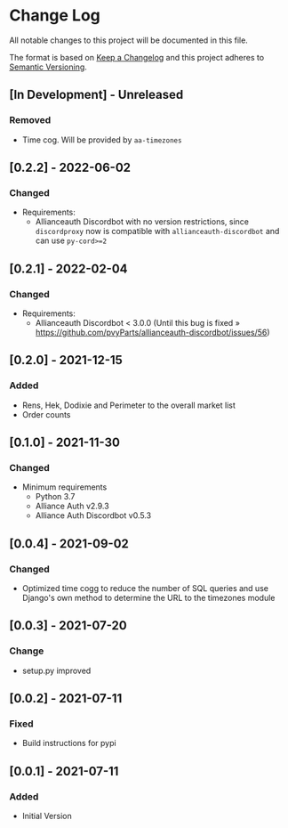 # Change Log

All notable changes to this project will be documented in this file.

The format is based on [Keep a Changelog](http://keepachangelog.com/)
and this project adheres to [Semantic Versioning](http://semver.org/).


## [In Development] - Unreleased

### Removed

- Time cog. Will be provided by `aa-timezones`


## [0.2.2] - 2022-06-02

### Changed

- Requirements:
  - Allianceauth Discordbot with no version restrictions, since `discordproxy` now
    is compatible with `allianceauth-discordbot` and can use `py-cord>=2`


## [0.2.1] - 2022-02-04

### Changed

- Requirements:
  - Allianceauth Discordbot < 3.0.0 (Until this bug is fixed » https://github.com/pvyParts/allianceauth-discordbot/issues/56)


## [0.2.0] - 2021-12-15

### Added

- Rens, Hek, Dodixie and Perimeter to the overall market list
- Order counts


## [0.1.0] - 2021-11-30

### Changed

- Minimum requirements
  - Python 3.7
  - Alliance Auth v2.9.3
  - Alliance Auth Discordbot v0.5.3


## [0.0.4] - 2021-09-02

### Changed

- Optimized time cogg to reduce the number of SQL queries and use Django's own
  method to determine the URL to the timezones module


## [0.0.3] - 2021-07-20

### Change

- setup.py improved


## [0.0.2] - 2021-07-11

### Fixed

- Build instructions for pypi


## [0.0.1] - 2021-07-11

### Added

- Initial Version
